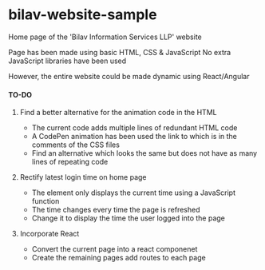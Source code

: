 # bilav-website-sample
Home page of the 'Bilav Information Services LLP' website

Page has been made using basic HTML, CSS & JavaScript
No extra JavaScript libraries have been used

However, the entire website could be made dynamic using React/Angular

#### TO-DO
1. Find a better alternative for the animation code in the HTML
   * The current code adds multiple lines of redundant HTML code
   * A CodePen animation has been used the link to which is in the comments of the CSS files
   * Find an alternative which looks the same but does not have as many lines of repeating code

2. Rectify latest login time on home page
   * The element only displays the current time using a JavaScript function
   * The time changes every time the page is refreshed
   * Change it to display the time the user logged into the page

3. Incorporate React
   * Convert the current page into a react componenet
   * Create the remaining pages add routes to each page
